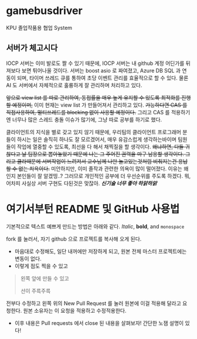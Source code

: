 # gamebusdriver
KPU 
졸업작품용 협업 System


**서버가 체고시다**
---------------------------------
IOCP 서버는 이미 발로도 짤 수 있기 때문에, IOCP 서버는 내 github 계정 어딘가를 뒤져보다 보면 튀어나올 것이다.
서버는 boost asio 로 짜여졌고, Azure DB SQL 과 연동이 되며, 타이머 쓰레드 큐를 통하여 초당 이벤트 관리를 효율적으로 할 수 있다.
물론 AI 도 서버에서 자체적으로 훌륭하게 잘 관리하며 처리하고 있다.

~~앞으로 view list 를 따로 관리하여, 동접률을 매우 높게 유지할 수 있도록 최적화를 진행할 예정이며,~~
이미 현재는 view list 가 만들어져서 관리하고 있다.
~~가능하다면 CAS 를 직접사용하여, 멀티쓰레드를 blocking 없이 사용할 예정이다.~~
그리고 CAS 를 적용하기엔 너무나 많은 스레드 충돌 이슈가 많기에, 그냥 따로 공부를 하기로 했다.

클라이언트의 지식을 별로 갖고 있지 않기 때문에, 우리팀의 클라이언트 프로그래머 분들이 하시는 일은
솔직히 하나도 잘 모르겠어서, 매우 유감스럽게 생각하는바이며
팀원들이 작업에 열중할 수 있도록, 최선을 다 해서 채찍질을 할 생각이다.
~~왜냐하면, 다들 귀찮다고 날 팀장으로 뽑아놓았기 때문에 나는 그 주어진 권력을 마구 남용할 생각이다.
그리고 클라때문에 서버작업이 느려져서 교수님께 나만 놀고있는것처럼 비춰지는건 용납할 수 없는 치욕이다.~~
미안하지만, 이미 졸작과 관련한 의욕이 많이 떨어졌다. 이유는 왜인지 본인들이 잘 알겠띵..?
그러므로 개인적인 공부에 더 우선순위를 주도록 하겠다. 뭐, 어차피 사실상 서버 구현도 다된것은 맞잖아.
_**신기술 너무 좋아 하앍하앍**_


여기서부턴 README 및 GitHub 사용법
================================
기본적으로 텍스트 예쁘게 만드는 방법은 아래와 같다.
*Italic*, **bold**, and  `monospace`

fork 를 눌러서, 자기 github 으로 프로젝트를 복사해 오게 된다.
  * 마음대로 수정해도, 일단 내꺼에만 저장하게 되고, 원본 전체 마스터 프로젝트에는 변동이 없다.
  * 이렇게 점도 찍을 수 있고

> 왼쪽 앞에 만들 수 있고
>
> 선이 주륵주륵

전부다 수정하고 왼쪽 위의 New Pull Request 를 눌러 원본에 이걸 적용해 달라고 요청한다.
원본 소유자는 이 요청을 적용하고 수정적용한다.

* 이후 내용은 Pull requests 에서 close 된 내용을 살펴보자! 간단한 노잼 설명이 있다!
